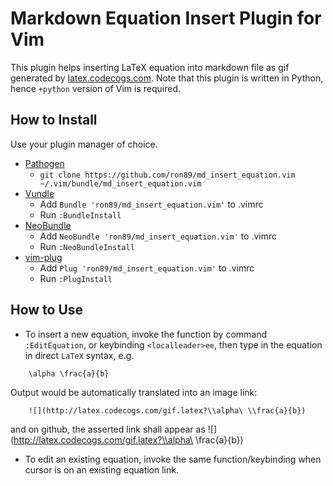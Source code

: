 # Markdown Equation Insert Plugin for Vim

This plugin helps inserting LaTeX equation into markdown file as gif generated
by [latex.codecogs.com](latex.codecogs.com). Note that this plugin is written
in Python, hence `+python` version of Vim is required.

## How to Install

Use your plugin manager of choice.

- [Pathogen](https://github.com/tpope/vim-pathogen)
  - `git clone https://github.com/ron89/md_insert_equation.vim ~/.vim/bundle/md_insert_equation.vim`
- [Vundle](https://github.com/gmarik/vundle)
  - Add `Bundle 'ron89/md_insert_equation.vim'` to .vimrc
  - Run `:BundleInstall`
- [NeoBundle](https://github.com/Shougo/neobundle.vim)
  - Add `NeoBundle 'ron89/md_insert_equation.vim'` to .vimrc
  - Run `:NeoBundleInstall`
- [vim-plug](https://github.com/junegunn/vim-plug)
  - Add `Plug 'ron89/md_insert_equation.vim'` to .vimrc
  - Run `:PlugInstall`

## How to Use

 * To insert a new equation, invoke the function by command `:EditEquation`, or
   keybinding `<localleader>ee`, then type in the equation in direct `LaTeX`
   syntax, e.g.
```
    \alpha \frac{a}{b}
```
   
   Output would be automatically translated into an image link:
```
    ![](http://latex.codecogs.com/gif.latex?\\alpha\ \\frac{a}{b})
```
   and on github, the asserted link shall appear as ![](http://latex.codecogs.com/gif.latex?\\alpha\ \\frac{a}{b})

 * To edit an existing equation, invoke the same function/keybinding when cursor is on an existing equation link.
